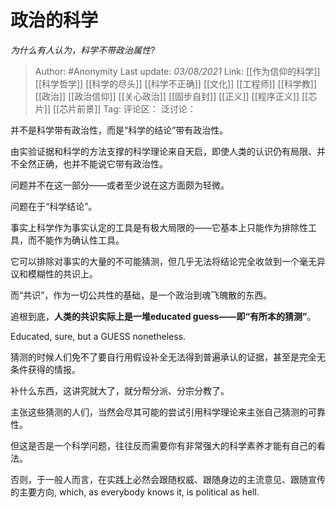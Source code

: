 # 政治的科学
*为什么有人认为，科学不带政治属性?*

> Author: #Anonymity
> Last update: *03/08/2021*
> Link: [[作为信仰的科学]] [[科学哲学]] [[科学的尽头]] [[科学不正确]] [[文化]] [[工程师]] [[科学教]] [[政治]] [[政治信仰]] [[关心政治]] [[固步自封]] [[正义]] [[程序正义]] [[芯片]] [[芯片前景]]
> Tag:
> 评论区：
> 泛讨论：

并不是科学带有政治性，而是“科学的结论”带有政治性。

由实验证据和科学的方法支撑的科学理论来自天启，即使人类的认识仍有局限、并不全然正确，也并不能说它带有政治性。

问题并不在这一部分——或者至少说在这方面颇为轻微。

问题在于“科学结论”。

事实上科学作为事实认定的工具是有极大局限的——它基本上只能作为排除性工具，而不能作为确认性工具。

它可以排除对事实的大量的不可能猜测，但几乎无法将结论完全收敛到一个毫无异议和模糊性的共识上。

而“共识”，作为一切公共性的基础，是一个政治到魂飞魄散的东西。

追根到底，**人类的共识实际上是一堆educated guess——即“有所本的猜测”**。

Educated, sure, but a GUESS nonetheless.

猜测的时候人们免不了要自行用假设补全无法得到普遍承认的证据，甚至是完全无条件获得的情报。

补什么东西，这讲究就大了，就分帮分派、分宗分教了。

主张这些猜测的人们，当然会尽其可能的尝试引用科学理论来主张自己猜测的可靠性。

但这是否是一个科学问题，往往反而需要你有非常强大的科学素养才能有自己的看法。

否则，于一般人而言，在实践上必然会跟随权威、跟随身边的主流意见、跟随宣传的主要方向, which, as everybody knows it, is political as hell.
